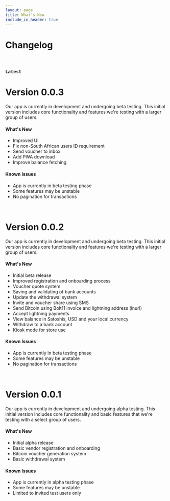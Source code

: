 ```yaml
---
layout: page
title: What's New
include_in_header: true
---
```


# Changelog

<br>

### `Latest`
# **Version 0.0.3**
Our app is currently in development and undergoing beta testing. This initial version includes core functionality and features we're testing with a larger group of users.

#### What's New
- Improved UI 
- Fix non-South African users ID requirement
- Send voucher to inbox
- Add PWA download
- Improve balance fetching

#### Known Issues
- App is currently in beta testing phase
- Some features may be unstable
- No pagination for transactions

<br>

# **Version 0.0.2**
Our app is currently in development and undergoing beta testing. This initial version includes core functionality and features we're testing with a larger group of users.

#### What's New
- Initial beta release
- Improved registration and onboarding process
- Voucher quote system
- Saving and validating of bank accounts
- Update the withdrawal system
- Invite and voucher share using SMS
- Send Bitcoin using Bolt11 invoice and lightning address (lnurl)
- Accept lightning payments
- View balance in Satoshis, USD and your local currency
- Withdraw to a bank account
- Kiosk mode for store use

#### Known Issues
- App is currently in beta testing phase
- Some features may be unstable
- No pagination for transactions

<br>

# **Version 0.0.1**
Our app is currently in development and undergoing alpha testing. This initial version includes core functionality and basic features that we're testing with a select group of users.

#### What's New
- Initial alpha release
- Basic vendor registration and onboarding
- Bitcoin voucher generation system
- Basic withdrawal system

#### Known Issues
- App is currently in alpha testing phase
- Some features may be unstable
- Limited to invited test users only

<br>
